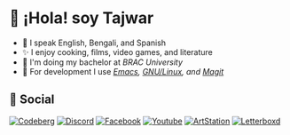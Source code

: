 # 👋 ¡Hola! soy Tajwar

- 💛 I speak English, Bengali, and Spanish
- ✨ I enjoy cooking, films, video games, and literature
- 🐝 I'm doing my bachelor at *BRAC University*
- 🦖 For development I use *[Emacs](https://www.gnu.org/software/emacs/), [GNU/Linux](https://www.gnu.org/gnu/linux-and-gnu.en.html), and [Magit](https://magit.vc/)*

## 🦒 Social

[![Codeberg](https://img.shields.io/badge/%40tktajwar-white?logo=codeberg)](https://codeberg.org/tktajwar) [![Discord](https://img.shields.io/badge/%40tktajwar-36393e?logo=discord)](https://discord.com/users/626968770807726081) [![Facebook](https://img.shields.io/badge/Takey%20Tajwar-3b5998?logo=facebook)](https://www.facebook.com/tktajwar) [![Youtube](https://img.shields.io/badge/Takey%20Tajwar-cc181e?logo=youtube)](https://www.youtube.com/@tktajwar) [![ArtStation](https://img.shields.io/badge/Tajwar-121109?logo=artstation)](https://www.artstation.com/tajwar) [![Letterboxd](https://img.shields.io/badge/Takey%20Tajwar-40bcf4?logo=letterboxd)](https://letterboxd.com/tktj/)
